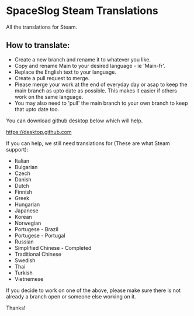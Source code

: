# SpaceSlog Steam Translations

All the translations for Steam.


## How to translate:

- Create a new branch and rename it to whatever you like.
- Copy and rename Main to your desired language - ie 'Main-fr'.
- Replace the English text to your language.
- Create a pull request to merge.
- Please merge your work at the end of everyday day or asap to keep the main branch as upto date as possible. This makes it easier if others work on the same language.
- You may also need to 'pull' the main branch to your own branch to keep that upto date too.


You can download github desktop below which will help.

https://desktop.github.com


If you can help, we still need translations for (These are what Steam support):

- Italian
- Bulgarian
- Czech
- Danish
- Dutch
- Finnish
- Greek
- Hungarian
- Japanese
- Korean
- Norwegian
- Portugese - Brazil
- Portugese - Portugal
- Russian
- Simplified Chinese - Completed
- Traditional Chinese
- Swedish
- Thai
- Turkish
- Vietnemese

If you decide to work on one of the above, please make sure there is not already a branch open or someone else working on it.

Thanks!
